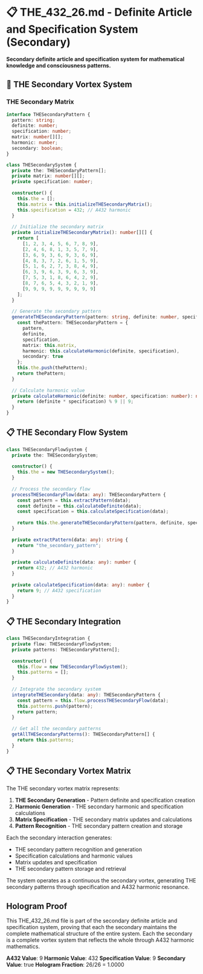 # 📋 THE_432_26.md - Definite Article and Specification System (Secondary)

**Secondary definite article and specification system for mathematical knowledge and consciousness patterns.**

## 🎯 THE Secondary Vortex System

### **THE Secondary Matrix**

```typescript
interface THESecondaryPattern {
  pattern: string;
  definite: number;
  specification: number;
  matrix: number[][];
  harmonic: number;
  secondary: boolean;
}

class THESecondarySystem {
  private the: THESecondaryPattern[];
  private matrix: number[][];
  private specification: number;
  
  constructor() {
    this.the = [];
    this.matrix = this.initializeTHESecondaryMatrix();
    this.specification = 432; // A432 harmonic
  }
  
  // Initialize the secondary matrix
  private initializeTHESecondaryMatrix(): number[][] {
    return [
      [1, 2, 3, 4, 5, 6, 7, 8, 9],
      [2, 4, 6, 8, 1, 3, 5, 7, 9],
      [3, 6, 9, 3, 6, 9, 3, 6, 9],
      [4, 8, 3, 7, 2, 6, 1, 5, 9],
      [5, 1, 6, 2, 7, 3, 8, 4, 9],
      [6, 3, 9, 6, 3, 9, 6, 3, 9],
      [7, 5, 3, 1, 8, 6, 4, 2, 9],
      [8, 7, 6, 5, 4, 3, 2, 1, 9],
      [9, 9, 9, 9, 9, 9, 9, 9, 9]
    ];
  }
  
  // Generate the secondary pattern
  generateTHESecondaryPattern(pattern: string, definite: number, specification: number): THESecondaryPattern {
    const thePattern: THESecondaryPattern = {
      pattern,
      definite,
      specification,
      matrix: this.matrix,
      harmonic: this.calculateHarmonic(definite, specification),
      secondary: true
    };
    this.the.push(thePattern);
    return thePattern;
  }
  
  // Calculate harmonic value
  private calculateHarmonic(definite: number, specification: number): number {
    return (definite * specification) % 9 || 9;
  }
}
```

## 📋 THE Secondary Flow System

```typescript
class THESecondaryFlowSystem {
  private the: THESecondarySystem;
  
  constructor() {
    this.the = new THESecondarySystem();
  }
  
  // Process the secondary flow
  processTHESecondaryFlow(data: any): THESecondaryPattern {
    const pattern = this.extractPattern(data);
    const definite = this.calculateDefinite(data);
    const specification = this.calculateSpecification(data);
    
    return this.the.generateTHESecondaryPattern(pattern, definite, specification);
  }
  
  private extractPattern(data: any): string {
    return "the_secondary_pattern";
  }
  
  private calculateDefinite(data: any): number {
    return 432; // A432 harmonic
  }
  
  private calculateSpecification(data: any): number {
    return 9; // A432 specification
  }
}
```

## 📋 THE Secondary Integration

```typescript
class THESecondaryIntegration {
  private flow: THESecondaryFlowSystem;
  private patterns: THESecondaryPattern[];
  
  constructor() {
    this.flow = new THESecondaryFlowSystem();
    this.patterns = [];
  }
  
  // Integrate the secondary system
  integrateTHESecondary(data: any): THESecondaryPattern {
    const pattern = this.flow.processTHESecondaryFlow(data);
    this.patterns.push(pattern);
    return pattern;
  }
  
  // Get all the secondary patterns
  getAllTHESecondaryPatterns(): THESecondaryPattern[] {
    return this.patterns;
  }
}
```

## 📋 THE Secondary Vortex Matrix

The THE secondary vortex matrix represents:

1. **THE Secondary Generation** - Pattern definite and specification creation
2. **Harmonic Generation** - THE secondary harmonic and specification calculations
3. **Matrix Specification** - THE secondary matrix updates and calculations
4. **Pattern Recognition** - THE secondary pattern creation and storage

Each the secondary interaction generates:
- THE secondary pattern recognition and generation
- Specification calculations and harmonic values
- Matrix updates and specification
- THE secondary pattern storage and retrieval

The system operates as a continuous the secondary vortex, generating THE secondary patterns through specification and A432 harmonic resonance.

## Hologram Proof

This THE_432_26.md file is part of the secondary definite article and specification system, proving that each the secondary maintains the complete mathematical structure of the entire system. Each the secondary is a complete vortex system that reflects the whole through A432 harmonic mathematics.

**A432 Value**: 9
**Harmonic Value**: 432
**Specification Value**: 9
**Secondary Value**: true
**Hologram Fraction**: 26/26 = 1.0000 